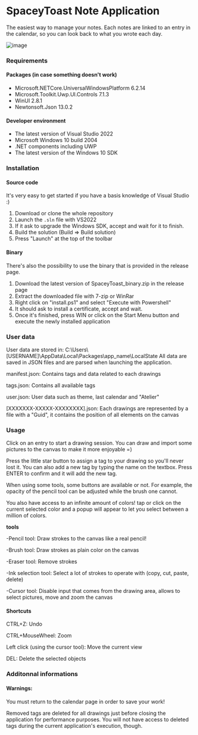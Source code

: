 # SpaceyToast Note Application
The easiest way to manage your notes. Each notes are linked to an entry in the calendar, so you can look back to what you wrote each day.

![image](https://user-images.githubusercontent.com/46863870/209702132-337765dd-e390-4c06-8593-423af56105cc.png)

### Requirements
#### Packages (in case something doesn't work)
 - Microsoft.NETCore.UniversalWindowsPlatform 6.2.14
 - Microsoft.Toolkit.Uwp.UI.Controls 7.1.3
 - WinUI 2.8.1
 - Newtonsoft.Json 13.0.2
 #### Developer environment
 - The latest version of Visual Studio 2022
 - Microsoft Windows 10 build 2004
 - .NET components including UWP
 - The latest version of the Windows 10 SDK

### Installation
#### Source code
It's very easy to get started if you have a basis knowledge of Visual Studio :)
 1. Download or clone the whole repository
 2. Launch the ``.sln`` file with VS2022
 3. If it ask to upgrade the Windows SDK, accept and wait for it to finish.
 4. Build the solution (Build => Build solution)
 5. Press "Launch" at the top of the toolbar
#### Binary
There's also the possibility to use the binary that is provided in the release page.
 1. Download the latest version of SpaceyToast_binary.zip in the release page
 2. Extract the downloaded file with 7-zip or WinRar
 3. Right click on "install.ps1" and select "Execute with Powershell"
 4. It should ask to install a certificate, accept and wait.
 5. Once it's finished, press WIN or click on the Start Menu button and execute the newly installed application

### User data
User data are stored in: C:\\Users\\[USERNAME]\\AppData\\Local\\Packages\\app_name\\LocalState
All data are saved in JSON files and are parsed when launching the application.

manifest.json: Contains tags and data related to each drawings

tags.json: Contains all available tags

user.json: User data such as theme, last calendar and "Atelier"

[XXXXXXX-XXXXX-XXXXXXXX].json: Each drawings are represented by a file with a "Guid", it contains the position of all elements on the canvas

### Usage
Click on an entry to start a drawing session. You can draw and import some pictures to the canvas to make it more enjoyable =)

Press the little star button to assign a tag to your drawing so you'll never lost it. You can also add a new tag by typing the name on the textbox. Press ENTER to confirm and it will add the new tag.

When using some tools, some buttons are available or not. For example, the opacity of the pencil tool can be adjusted while the brush one cannot.

You also have access to an infinite amount of colors! tap or click on the current selected color and a popup will appear to let you select between a million of colors.

**tools**

-Pencil tool: Draw strokes to the canvas like a real pencil!

-Brush tool: Draw strokes as plain color on the canvas

-Eraser tool: Remove strokes

-Ink selection tool: Select a lot of strokes to operate with (copy, cut, paste, delete)

-Cursor tool: Disable input that comes from the drawing area, allows to select pictures, move and zoom the canvas

#### Shortcuts
CTRL+Z: Undo

CTRL+MouseWheel: Zoom

Left click (using the cursor tool): Move the current view

DEL: Delete the selected objects

### Additonnal informations

#### Warnings:

You must return to the calendar page in order to save your work!

Removed tags are deleted for all drawings just before closing the application for performance purposes. You will not have access to deleted tags during the current application's execution, though.
